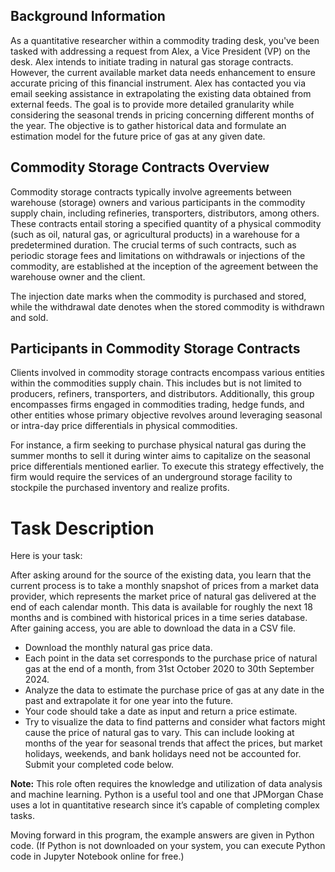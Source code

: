 ## Background Information

As a quantitative researcher within a commodity trading desk, you've been tasked with addressing a request from Alex, a Vice President (VP) on the desk. Alex intends to initiate trading in natural gas storage contracts. However, the current available market data needs enhancement to ensure accurate pricing of this financial instrument. Alex has contacted you via email seeking assistance in extrapolating the existing data obtained from external feeds. The goal is to provide more detailed granularity while considering the seasonal trends in pricing concerning different months of the year. The objective is to gather historical data and formulate an estimation model for the future price of gas at any given date.

## Commodity Storage Contracts Overview

Commodity storage contracts typically involve agreements between warehouse (storage) owners and various participants in the commodity supply chain, including refineries, transporters, distributors, among others. These contracts entail storing a specified quantity of a physical commodity (such as oil, natural gas, or agricultural products) in a warehouse for a predetermined duration. The crucial terms of such contracts, such as periodic storage fees and limitations on withdrawals or injections of the commodity, are established at the inception of the agreement between the warehouse owner and the client.

The injection date marks when the commodity is purchased and stored, while the withdrawal date denotes when the stored commodity is withdrawn and sold.

## Participants in Commodity Storage Contracts

Clients involved in commodity storage contracts encompass various entities within the commodities supply chain. This includes but is not limited to producers, refiners, transporters, and distributors. Additionally, this group encompasses firms engaged in commodities trading, hedge funds, and other entities whose primary objective revolves around leveraging seasonal or intra-day price differentials in physical commodities.

For instance, a firm seeking to purchase physical natural gas during the summer months to sell it during winter aims to capitalize on the seasonal price differentials mentioned earlier. To execute this strategy effectively, the firm would require the services of an underground storage facility to stockpile the purchased inventory and realize profits.


# Task Description

Here is your task:

After asking around for the source of the existing data, you learn that the current process is to take a monthly snapshot of prices from a market data provider, which represents the market price of natural gas delivered at the end of each calendar month. This data is available for roughly the next 18 months and is combined with historical prices in a time series database. After gaining access, you are able to download the data in a CSV file.

- Download the monthly natural gas price data.
- Each point in the data set corresponds to the purchase price of natural gas at the end of a month, from 31st October 2020 to 30th September 2024.
- Analyze the data to estimate the purchase price of gas at any date in the past and extrapolate it for one year into the future. 
- Your code should take a date as input and return a price estimate.
- Try to visualize the data to find patterns and consider what factors might cause the price of natural gas to vary. This can include looking at months of the year for seasonal trends that affect the prices, but market holidays, weekends, and bank holidays need not be accounted for. Submit your completed code below.

**Note:** This role often requires the knowledge and utilization of data analysis and machine learning. Python is a useful tool and one that JPMorgan Chase uses a lot in quantitative research since it’s capable of completing complex tasks.

Moving forward in this program, the example answers are given in Python code. (If Python is not downloaded on your system, you can execute Python code in Jupyter Notebook online for free.)

